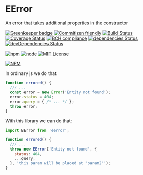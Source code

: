 # EError
An error that takes additional properties in the constructor

[![Greenkeeper badge](https://badges.greenkeeper.io/TeslaCtroitel/eerror-js.svg)](https://greenkeeper.io/)
[![Commitizen friendly](https://img.shields.io/badge/commitizen-friendly-brightgreen.svg)](http://commitizen.github.io/cz-cli/)
[![Build Status](https://travis-ci.org/TeslaCtroitel/eerror-js.svg?branch=master)](https://travis-ci.org/TeslaCtroitel/eerror-js)
[![Coverage Status](https://coveralls.io/repos/github/TeslaCtroitel/eerror-js/badge.svg?branch=master)](https://coveralls.io/github/TeslaCtroitel/eerror-js?branch=master)
[![BCH compliance](https://bettercodehub.com/edge/badge/TeslaCtroitel/eerror-js?branch=master)](https://bettercodehub.com/)
[![dependencies Status](https://david-dm.org/TeslaCtroitel/eerror-js/status.svg)](https://david-dm.org/TeslaCtroitel/eerror-js)
[![devDependencies Status](https://david-dm.org/TeslaCtroitel/eerror-js/dev-status.svg)](https://david-dm.org/TeslaCtroitel/eerror-js?type=dev)


[![npm](https://img.shields.io/npm/v/eerror.svg)]()
[![node](https://img.shields.io/node/v/eerror.svg)]()
[![MIT License](https://img.shields.io/npm/l/eerror.svg)]()

[![NPM](https://nodei.co/npm/eerror-js.png?downloads=true&downloadRank=true&stars=true)](https://nodei.co/npm/eerror-js/)

In ordinary js we do that:
```javascript
function errored() {
  /// ...
  const error = new Error('Entity not found');
  error.status = 404;
  error.query = { /* ... */ };
  throw error;
}
```

With this library we can do that:
```javascript
import EError from 'eerror';

function errored() {
  /// ...
  throw new EError('Entity not found', {
    status: 404,
    ...query,
  }, 'this param will be placed at "param2"');
}
```
